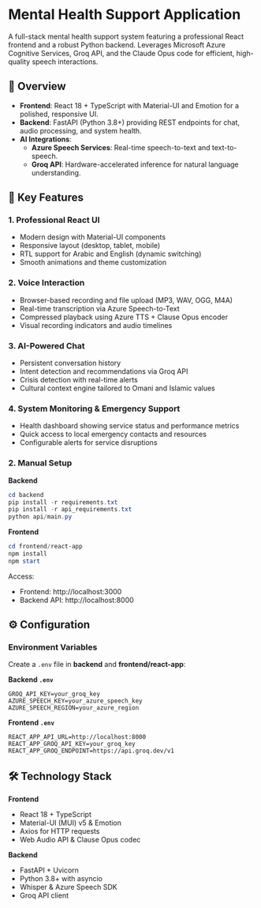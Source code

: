 # Mental Health Support Application

A full-stack mental health support system featuring a professional React frontend and a robust Python backend. Leverages Microsoft Azure Cognitive Services, Groq API, and the Claude Opus code for efficient, high-quality speech interactions.

## 🚀 Overview

- **Frontend**: React 18 + TypeScript with Material-UI and Emotion for a polished, responsive UI.
- **Backend**: FastAPI (Python 3.8+) providing REST endpoints for chat, audio processing, and system health.
- **AI Integrations**:
  - **Azure Speech Services**: Real-time speech-to-text and text-to-speech.
  - **Groq API**: Hardware-accelerated inference for natural language understanding.
    

## 🌟 Key Features

### 1. Professional React UI
- Modern design with Material-UI components
- Responsive layout (desktop, tablet, mobile)
- RTL support for Arabic and English (dynamic switching)
- Smooth animations and theme customization

### 2. Voice Interaction
- Browser-based recording and file upload (MP3, WAV, OGG, M4A)
- Real-time transcription via Azure Speech-to-Text
- Compressed playback using Azure TTS + Clause Opus encoder
- Visual recording indicators and audio timelines

### 3. AI-Powered Chat
- Persistent conversation history
- Intent detection and recommendations via Groq API
- Crisis detection with real-time alerts
- Cultural context engine tailored to Omani and Islamic values

### 4. System Monitoring & Emergency Support
- Health dashboard showing service status and performance metrics
- Quick access to local emergency contacts and resources
- Configurable alerts for service disruptions



### 2. Manual Setup

**Backend**
```powershell
cd backend
pip install -r requirements.txt
pip install -r api_requirements.txt
python api/main.py
```

**Frontend**
```powershell
cd frontend/react-app
npm install
npm start
```

Access:
- Frontend: http://localhost:3000
- Backend API: http://localhost:8000

## ⚙️ Configuration

### Environment Variables
Create a `.env` file in **backend** and **frontend/react-app**:

**Backend `.env`**
```env
GROQ_API_KEY=your_groq_key
AZURE_SPEECH_KEY=your_azure_speech_key
AZURE_SPEECH_REGION=your_azure_region
```

**Frontend `.env`**
```env
REACT_APP_API_URL=http://localhost:8000
REACT_APP_GROQ_API_KEY=your_groq_key
REACT_APP_GROQ_ENDPOINT=https://api.groq.dev/v1
``` 

## 🛠️ Technology Stack

**Frontend**
- React 18 + TypeScript
- Material-UI (MUI) v5 & Emotion
- Axios for HTTP requests
- Web Audio API & Clause Opus codec

**Backend**
- FastAPI + Uvicorn
- Python 3.8+ with asyncio
- Whisper & Azure Speech SDK
- Groq API client

